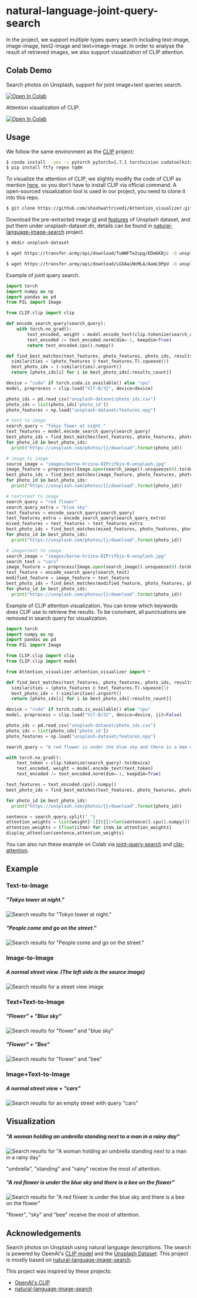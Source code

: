 # natural-language-joint-query-search

In the project, we support multiple types query search including text-image, image-image, text2-image and text+image-image. In order to analyse the result of retrieved images, we also support visualization of CLIP attention.

## Colab Demo

Search photos on Unsplash, support for joint image+text queries search.

[![Open In Colab](https://colab.research.google.com/assets/colab-badge.svg)](https://colab.research.google.com/github/haofanwang/natural-language-joint-query-search/blob/main/colab/unsplash_image_search.ipynb)

Attention visualization of CLIP.

[![Open In Colab](https://colab.research.google.com/assets/colab-badge.svg)](https://colab.research.google.com/github/haofanwang/natural-language-joint-query-search/blob/main/colab/clip_attention.ipynb)

## Usage

We follow the same environment as the [CLIP](https://github.com/openai/CLIP) project:

```bash
$ conda install --yes -c pytorch pytorch=1.7.1 torchvision cudatoolkit=11.0
$ pip install ftfy regex tqdm
```

To visualize the attention of CLIP, we slightly modify the code of CLIP as mention [here](https://github.com/openai/CLIP/issues/18), so you don't have to install CLIP via official command. A open-sourced visualization tool is used in our project, you need to clone it into this repo.

```bash
$ git clone https://github.com/shashwattrivedi/Attention_visualizer.git
```

Download the pre-extracted image [id](https://drive.google.com/uc?id=1FdmDEzBQCf3OxqY9SbU-jLfH_yZ6UPSj) and [features](https://drive.google.com/uc?id=1L7ulhn4VeN-2aOM-fYmljza_TQok-j9F) of Unsplash dataset, and put them under unsplash-dataset dir, details can be found in [natural-language-image-search](https://github.com/haltakov/natural-language-image-search) project.

```bash
$ mkdir unsplash-dataset

$ wget https://transfer.army/api/download/TuWWFTe2spg/EDm6KBjc -O unsplash-dataset/photo_ids.csv

$ wget https://transfer.army/api/download/LGXAaiNnMLA/AamL9PpU -O unsplash-dataset/features.npy
```

Example of joint query search.


```python
import torch
import numpy as np
import pandas as pd
from PIL import Image

from CLIP.clip import clip

def encode_search_query(search_query):
    with torch.no_grad():
        text_encoded, weight = model.encode_text(clip.tokenize(search_query).to(device))
        text_encoded /= text_encoded.norm(dim=-1, keepdim=True)
        return text_encoded.cpu().numpy()

def find_best_matches(text_features, photo_features, photo_ids, results_count):
  similarities = (photo_features @ text_features.T).squeeze(1)
  best_photo_idx = (-similarities).argsort()
  return [photo_ids[i] for i in best_photo_idx[:results_count]]

device = "cuda" if torch.cuda.is_available() else "cpu"
model, preprocess = clip.load("ViT-B/32", device=device)

photo_ids = pd.read_csv("unsplash-dataset/photo_ids.csv")
photo_ids = list(photo_ids['photo_id'])
photo_features = np.load("unsplash-dataset/features.npy")

# text to image
search_query = "Tokyo Tower at night."
text_features = model.encode_search_query(search_query)
best_photo_ids = find_best_matches(text_features, photo_features, photo_ids, 5)
for photo_id in best_photo_ids:
  print("https://unsplash.com/photos/{}/download".format(photo_id))

# image to image
source_image = "images/borna-hrzina-8IPrifbjo-0-unsplash.jpg"
image_feature = preprocess(Image.open(search_image)).unsqueeze(0).to(device)
best_photo_ids = find_best_matches(image_feature, photo_features, photo_ids, 5)
for photo_id in best_photo_ids:
  print("https://unsplash.com/photos/{}/download".format(photo_id))

# text+text to image
search_query = "red flower"
search_query_extra = "blue sky"
text_features = encode_search_query(search_query)
text_features_extra = encode_search_query(search_query_extra)
mixed_features = text_features + text_features_extra
best_photo_ids = find_best_matches(mixed_features, photo_features, photo_ids, 5)
for photo_id in best_photo_ids:
  print("https://unsplash.com/photos/{}/download".format(photo_id))

# image+text to image
search_image = "images/borna-hrzina-8IPrifbjo-0-unsplash.jpg"
search_text = "cars"
image_feature = preprocess(Image.open(search_image)).unsqueeze(0).to(device)
text_feature = encode_search_query(search_text)
modified_feature = image_feature + text_feature
best_photo_ids = find_best_matches(modified_feature, photo_features, photo_ids, 5)
for photo_id in best_photo_ids:
  print("https://unsplash.com/photos/{}/download".format(photo_id))
```

Example of CLIP attention visualization. You can know which keywords does CLIP use to retrieve the results. To be convinent, all punctuations are removed in search query for visualization.

```python
import torch
import numpy as np
import pandas as pd
from PIL import Image

from CLIP.clip import clip
from CLIP.clip import model

from Attention_visualizer.attention_visualizer import *

def find_best_matches(text_features, photo_features, photo_ids, results_count):
  similarities = (photo_features @ text_features.T).squeeze(1)
  best_photo_idx = (-similarities).argsort()
  return [photo_ids[i] for i in best_photo_idx[:results_count]]

device = "cuda" if torch.cuda.is_available() else "cpu"
model, preprocess = clip.load("ViT-B/32", device=device, jit=False)

photo_ids = pd.read_csv("unsplash-dataset/photo_ids.csv")
photo_ids = list(photo_ids['photo_id'])
photo_features = np.load("unsplash-dataset/features.npy")

search_query = "A red flower is under the blue sky and there is a bee on the flower"

with torch.no_grad():
    text_token = clip.tokenize(search_query).to(device)
    text_encoded, weight = model.encode_text(text_token)
    text_encoded /= text_encoded.norm(dim=-1, keepdim=True)

text_features = text_encoded.cpu().numpy()
best_photo_ids = find_best_matches(text_features, photo_features, photo_ids, 5)

for photo_id in best_photo_ids:
  print("https://unsplash.com/photos/{}/download".format(photo_id))

sentence = search_query.split(" ")
attention_weights = list(weight[-1][0][1+len(sentence)].cpu().numpy())[:2+len(sentence)][1:][:-1]
attention_weights = [float(item) for item in attention_weights]
display_attention(sentence,attention_weights)
```

You can also run these example on Colab via [joint-query-search](https://colab.research.google.com/github/haofanwang/natural-language-joint-query-search/blob/main/colab/unsplash_image_search.ipynb) and [clip-attention](https://colab.research.google.com/github/haofanwang/natural-language-joint-query-search/blob/main/colab/clip_attention.ipynb).


## Example

### Text-to-Image

##### "Tokyo tower at night."
![Search results for "Tokyo tower at night."](images/example-text-image-1.png)

##### "People come and go on the street."
![Search results for "People come and go on the street."](images/example-text-image-2.png)

### Image-to-Image

##### A normal street view. (The left side is the source image)
![Search results for a street view image](images/example-image-image-1.png)


### Text+Text-to-Image

##### "Flower" + "Blue sky"
![Search results for "flower" and "blue sky"](images/example-text2-image-1.png)

##### "Flower" + "Bee"
![Search results for "flower" and "bee"](images/example-text2-image-2.png)


### Image+Text-to-Image

##### A normal street view + "cars"
![Search results for an empty street with query "cars"](images/example-image+text-image-1.png)

## Visualization

##### "A woman holding an umbrella standing next to a man in a rainy day"

![Search results for "A woman holding an umbrella standing next to a man in a rainy day"](images/attention-2.png)

"umbrella", "standing" and "rainy" receive the most of attention.

##### "A red flower is under the blue sky and there is a bee on the flower"

![Search results for "A red flower is under the blue sky and there is a bee on the flower"](images/attention-1.png)

"flower", "sky" and "bee" receive the most of attention.

## Acknowledgements

Search photos on Unsplash using natural language descriptions. The search is powered by OpenAI's [CLIP model](https://github.com/openai/CLIP) and the [Unsplash Dataset](https://unsplash.com/data). This project is mostly based on [natural-language-image-search](https://github.com/haltakov/natural-language-image-search).

This project was inspired by these projects:

- [OpenAI's CLIP](https://github.com/openai/CLIP)
- [natural-language-image-search](https://github.com/haltakov/natural-language-image-search)

